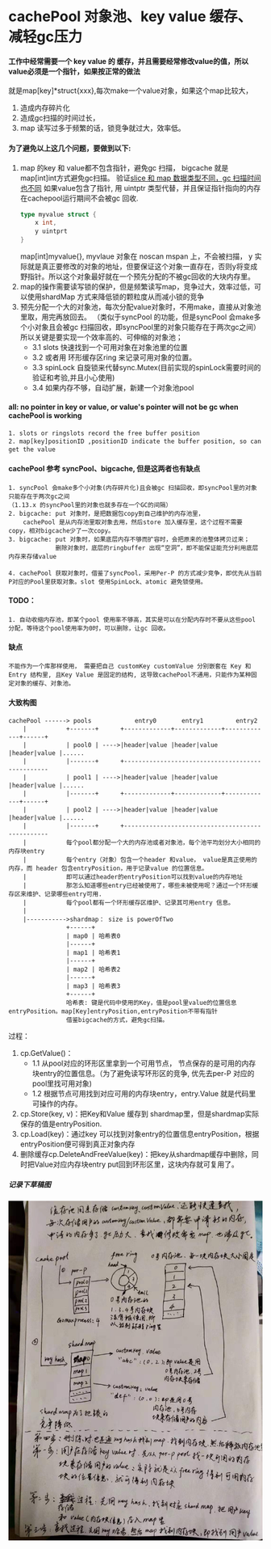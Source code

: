 # cachePool 对象池、key value 缓存、减轻gc压力

#### 工作中经常需要一个 key value 的 缓存，并且需要经常修改value的值，所以value必须是一个指针，如果按正常的做法
就是map[key]*struct{xxx},每次make一个value对象，如果这个map比较大，
1. 造成内存碎片化
2. 造成gc扫描的时间过长，
3. map 读写过多于频繁的话，锁竞争就过大，效率低。
#### 为了避免以上这几个问题，要做到以下:
1. map 的key 和 value都不包含指针，避免gc 扫描， bigcache 就是map[int]int方式避免gc扫描。
	验证[slice 和 map 数据类型不同，gc 扫描时间也不同](https://github.com/jursonmo/articles/blob/master/record/go/performent/slice_map_gc.md)
    如果value包含了指针, 用 uintptr 类型代替，并且保证指针指向的内存在cachepool运行期间不会被gc 回收.
    ```go
    type myvalue struct {
    	x int,
    	y uintprt
    }
    ```
    map[int]myvalue{}, myvlaue 对象在 noscan mspan 上，不会被扫描， y 实际就是真正要修改的对象的地址，但要保证这个对象一直存在，否则y将变成野指针。所以这个对象最好就在一个预先分配的不被gc回收的大块内存里。
2. map的操作需要读写锁的保护，但是频繁读写map，竞争过大，效率过低，可以使用shardMap 方式来降低锁的颗粒度从而减小锁的竞争
3. 预先分配一个大的对象池，每次分配value对象时，不用make，直接从对象池里取，用完再放回去。
   （类似于syncPool 的功能，但是syncPool 会make多个小对象且会被gc 扫描回收，即syncPool里的对象只能存在于两次gc之间）
   所以关键是要实现一个效率高的、可伸缩的对象池；
    - 3.1 slots 快速找到一个可用对象在对象池里的位置
    - 3.2 或者用 环形缓存区ring 来记录可用对象的位置。
    - 3.3 spinLock 自旋锁来代替sync.Mutex(目前实现的spinLock需要时间的验证和考验,并且小心使用)
    - 3.4 如果内存不够，自动扩展，新建一个对象池pool

#### all: no pointer in key or value, or value's pointer will not be gc when cachePool is working
    1. slots or ringslots record the free buffer position
    2. map[key]positionID ,positionID indicate the buffer position, so can get the value

#### cachePool 参考 syncPool、bigcache, 但是这两者也有缺点
    1. syncPool 会make多个小对象(内存碎片化)且会被gc 扫描回收，即syncPool里的对象只能存在于两次gc之间
    （1.13.x 的syncPool里的对象也就多存在一个GC的间隔）
    2. bigcache: put 对象时，是把数据包copy到自己维护的内存池里，
    	cachePool 是从内存池里取对象去用，然后store 加入缓存里，这个过程不需要copy，相对bigcache少了一次copy。
    3. bigcache: put 对象时，如果底层内存不够而扩容时，会把原来的池整体拷贝过来；
                 删除对象时，底层的ringbuffer 出现“空洞”，即不能保证能充分利用底层内存来存储value
    
    4. cachePool 获取对象时，借鉴了syncPool，采用Per-P 的方式减少竞争，即优先从当前P对应的Pool里获取对象。slot 使用SpinLock、atomic 避免锁使用。
    
#### TODO：
    1. 自动收缩内存池，即某个pool 使用率不够高，其实是可以在分配内存时不要从这些pool 分配，等待这个pool使用率为0时，可以删除，让gc 回收。

#### 缺点
    不能作为一个库那样使用， 需要把自己 customKey customValue 分别嵌套在 Key 和 Entry 结构里, 且Key Value 是固定的结构, 这导致cachePool不通用，只能作为某种固定对象的缓存、对象池。 

#### 大致构图 
```
cachePool ------> pools            entry0       entry1         entry2
    |           +-------+      +-------------+-------------+-------------+------+
    |           | pool0 | ---->|header|value |header|value |header|value |......
    |           |-------+      +-------------------------------------------------
    |           | pool1 | ---->|header|value |header|value |header|value |......  
    |           |-------+      +-------------+-------------+-------------+------+
    |           | pool2 | ---->|header|value |header|value |header|value |......
    |           |-------+      +-------------------------------------------------
    |           每个pool都分配一个大的内存池或者对象池，每个池平均划分大小相同的内存块entry
    |           每个entry（对象）包含一个header 和value， value是真正使用的内存，而 header 包含entryPosition，用于记录value 的位置信息。
    |           即可以通过header的entryPosition可以找到value的内存地址
    |           那怎么知道哪些entry已经被使用了，哪些未被使用呢？通过一个环形缓存区来维护、记录哪些entry可用.
    |           每个pool都有一个环形缓存区维护、记录其可用entry 信息。
    |       
    |----------->shardmap： size is powerOfTwo
                +------+
                | map0 | 哈希表0
                |------+
                | map1 | 哈希表1
                |------+
                | map2 | 哈希表2
                |------+
                | map3 | 哈希表3
                +------+
                哈希表: 键是代码中使用的Key，值是pool里value的位置信息entryPosition。map[Key]entryPosition,entryPosition不带有指针
                借鉴bigcache的方式，避免gc扫描。
```
过程：
1. cp.GetValue()：
    - 1.1 从pool对应的环形区里拿到一个可用节点， 节点保存的是可用的内存块entry的位置信息。（为了避免读写环形区的竞争, 优先去per-P 对应的pool里找可用对象)
    - 1.2 根据节点可用找到对应可用的内存块entry，entry.Value 就是代码里可操作的内存。
2. cp.Store(key, v)：把Key和Value 缓存到 shardmap里，但是shardmap实际保存的值是entryPosition.
3. cp.Load(key)：通过key 可以找到对象entry的位置信息entryPosition，根据entryPosition便可得到真正对象内存
4. 删除缓存cp.DeleteAndFreeValue(key)：把key从shardmap缓存中删除，同时把Value对应内存块entry put回到环形区里，这块内存就可复用了。


##### 记录下草稿图
![image](https://github.com/jursonmo/cachePool/raw/master/cache_pool.jpeg)
